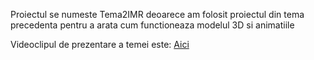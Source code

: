 Proiectul se numeste Tema2IMR deoarece am folosit proiectul din tema precedenta pentru a arata cum functioneaza modelul 3D si animatiile

Videoclipul de prezentare a temei este: [Aici](https://youtu.be/FhJKHZeFmUY)
